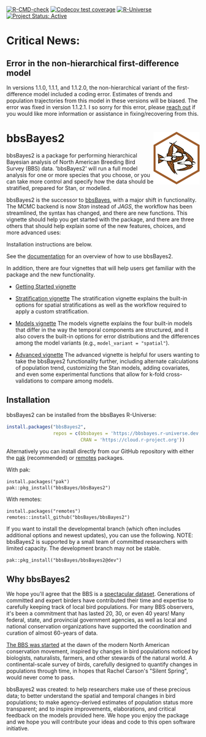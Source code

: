 
<!-- badges: start -->
[![R-CMD-check](https://github.com/bbsBayes/bbsBayes2/actions/workflows/R-CMD-check.yaml/badge.svg)](https://github.com/bbsBayes/bbsBayes2/actions/workflows/R-CMD-check.yaml)
[![Codecov test coverage](https://codecov.io/gh/bbsBayes/bbsBayes2/branch/main/graph/badge.svg)](https://app.codecov.io/gh/bbsBayes/bbsBayes2?branch=main)
[![R-Universe](https://bbsbayes.r-universe.dev/badges/bbsBayes2)](https://bbsbayes.r-universe.dev/)
[![Project Status: Active](https://www.repostatus.org/badges/latest/active.svg)](https://www.repostatus.org/#active)

<!-- badges: end -->

# Critical News:
## Error in the non-hierarchical first-difference model
In versions 1.1.0, 1.1.1, and 1.1.2.0, the non-hierarchical variant of the first-difference model included a coding error. Estimates of trends and population trajectories from this model in these versions will be biased. 
The error was fixed in version 1.1.2.1.
I so sorry for this error, please [reach out](https://github.com/AdamCSmithCWS) if you would like more information or assistance in fixing/recovering from this. 

# bbsBayes2 <img src="man/figures/logo.png" align="right"/>

bbsBayes2 is a package for performing hierarchical Bayesian analysis of North
American Breeding Bird Survey (BBS) data. 'bbsBayes2' will run a full model
analysis for one or more species that you choose, or you can take more control
and specify how the data should be stratified, prepared for Stan, or modelled.

bbsBayes2 is the successor to
[bbsBayes](https://github.com/bbsBayes/bbsBayes), with a major shift in
functionality. The MCMC backend is now *Stan* instead of *JAGS*, the
workflow has been streamlined, the syntax has changed, and there are new
functions. This vignette should help you get started with the package,
and there are three others that should help explain some of the new
features, choices, and more advanced uses:

Installation instructions are below.

See the [documentation](https://bbsBayes.github.io/bbsBayes2) for an overview of
how to use bbsBayes2.

In addition, there are four vignettes that will help users get familiar with the package and the new functionality.

-   [Getting Started vignette](https://bbsbayes.github.io/bbsBayes2/articles/bbsBayes2.html) 

-   [Stratification vignette](https://bbsbayes.github.io/bbsBayes2/articles/stratification.html) The stratification
    vignette explains the built-in options for spatial stratifications
    as well as the workflow required to apply a custom stratification.

-   [Models vignette](https://bbsbayes.github.io/bbsBayes2/articles/models.html) The models vignette explains the four built-in models that differ in the way the temporal components are structured, and it also covers the built-in options for error distributions and the differences among the model variants (e.g., `model_variant = "spatial"`).

-   [Advanced vignette](https://bbsbayes.github.io/bbsBayes2/articles/advanced.html) The advanced vignette is helpful for users wanting to take the bbsBayes2 functionality further, including alternate calculations of population trend, customizing the Stan models, adding covariates, and even some experimental functions that allow for k-fold cross-validations to compare among models. 


## Installation

bbsBayes2 can be installed from the bbsBayes R-Universe:

```r
install.packages("bbsBayes2",
                 repos = c(bbsbayes = 'https://bbsbayes.r-universe.dev',
                           CRAN = 'https://cloud.r-project.org'))
```

Alternatively you can install directly from our GitHub repository with either
the [pak](https://pak.r-lib.org/) (recommended) or 
[remotes](https://remotes.r-lib.org/) packages.

With pak:

```{r}
install.packages("pak")
pak::pkg_install("bbsBayes/bbsBayes2")
```

With remotes:

```{r}
install.packages("remotes")
remotes::install_github("bbsBayes/bbsBayes2")
```

If you want to install the developmental branch (which often includes additional 
options and newest updates), you can use the following.
NOTE: bbsBayes2 is supported by a small team of committed researchers with limited capacity. The development branch may not be stable. 

```{r}
pak::pkg_install("bbsBayes/bbsBayes2@dev")
```

## Why bbsBayes2

We hope you'll agree that the BBS is a [spectacular dataset](https://doi.org/10.1650/CONDOR-17-62.1). Generations of committed and expert birders have contributed their time and expertise to carefully keeping track of local bird populations. For many BBS observers, it's been a commitment that has lasted 20, 30, or even 40 years! Many federal, state, and provincial government agencies, as well as local and national conservation organizations have supported the coordination and curation of almost 60-years of data.

[The BBS was started](https://doi.org/10.1650/CONDOR-17-83.1) at the dawn of the modern North American conservation movement, inspired by changes in bird populations noticed by biologists, naturalists, farmers, and other stewards of the natural world. A continental-scale survey of birds, carefully designed to quantify changes in populations through time, in hopes that Rachel Carson's "Silent Spring", would never come to pass.

bbsBayes2 was created: to help researchers make use of these precious data; to better understand the spatial and temporal changes in bird populations; to make agency-derived estimates of population status more transparent; and to inspire improvements, elaborations, and critical feedback on the models provided here. We hope you enjoy the package and we hope you will contribute your ideas and code to this open software initiative.
